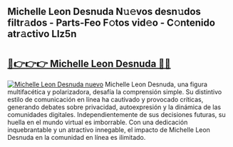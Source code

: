 ## Michelle Leon Desnuda N𝚞𝚎vos desn𝚞dos filtr𝚊dos - Parts-Feo F𝚘tos vid𝚎o - C𝚘ntenido atr𝚊ctivo LIz5n

# <h2><a href="http://mb0o213.tromn.icu/?c=Michelle+Leon+Desnuda">🔗👉👉👉 Michelle Leon Desnuda 🔗🔗</a></h2>

[![Michelle Leon Desnuda nuevo](https://i.imgur.com/pEAQMta.gif)](http://mb0o213.tromn.icu/?c=Michelle+Leon+Desnuda)
Michelle Leon Desnuda, una figura multifacética y polarizadora, desafía la comprensión simple. Su distintivo estilo de comunicación en línea ha cautivado y provocado críticas, generando debates sobre privacidad, autoexpresión y la dinámica de las comunidades digitales. Independientemente de sus decisiones futuras, su huella en el mundo virtual es imborrable. Con una dedicación inquebrantable y un atractivo innegable, el impacto de Michelle Leon Desnuda en la comunidad en línea es ilimitado.
